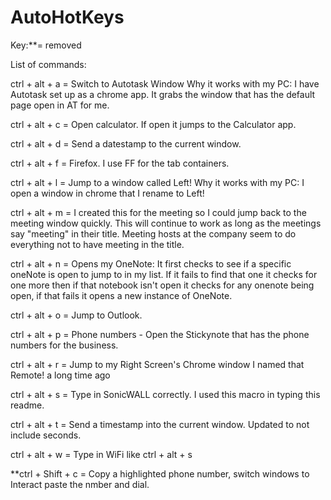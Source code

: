 # AutoHotKeys

Key:**= removed

List of commands: 

ctrl + alt + a = Switch to Autotask Window
    Why it works with my PC: I have Autotask set up as a chrome app. It grabs the window that has the default page open in AT for me. 

ctrl + alt + c = Open calculator. If open it jumps to the Calculator app.

ctrl + alt + d = Send a datestamp to the current window.

ctrl + alt + f = Firefox. I use FF for the tab containers. 

ctrl + alt + l = Jump to a window called Left! 
    Why it works with my PC: I open a window in chrome that I rename to Left!

ctrl + alt + m = I created this for the meeting so I could jump back to the meeting window quickly. This will continue to work as long as the meetings say "meeting" in their title. Meeting hosts at the company seem to do everything not to have meeting in the title.

ctrl + alt + n = Opens my OneNote: It first checks to see if a specific oneNote is open to jump to in my list. If it fails to find that one it checks for one more then if that notebook isn't open it checks for any onenote being open, if that fails it opens a new instance of OneNote.

ctrl + alt + o = Jump to Outlook.

ctrl + alt + p = Phone numbers - Open the Stickynote that has the phone numbers for the business.

ctrl + alt + r = Jump to my Right Screen's Chrome window I named that Remote! a long time ago

ctrl + alt + s = Type in SonicWALL correctly. I used this macro in typing this readme. 

ctrl + alt + t = Send a timestamp into the current window. Updated to not include seconds.

ctrl + alt + w = Type in WiFi like ctrl + alt + s

**ctrl + Shift + c = Copy a highlighted phone number, switch windows to Interact paste the nmber and dial. 
